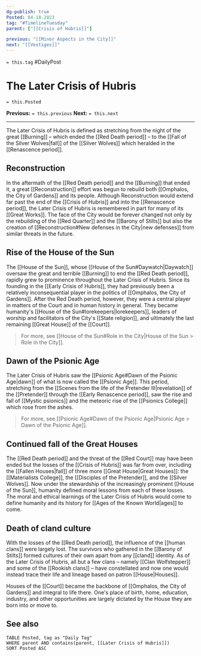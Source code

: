```yaml
---
dg-publish: true
Posted: 04.18.2023
tag: "#TimelineTuesday"
parent: ["[[Crisis of Hubris]]"]

previous: "[[Minor Aspects in the City]]"
next: "[[Vestiges]]"
---
```

`= this.tag` #DailyPost 
# The Later Crisis of Hubris
`= this.Posted`

**Previous:** `= this.previous`
**Next:** `= this.next`

---

The Later Crisis of Hubris is defined as stretching from the night of the great [[Burning]] – which ended the [[Red Death period]] – to the [[Fall of the Silver Wolves|fall]] of the [[Silver Wolves]] which heralded in the [[Renascence period]]. 

## Reconstruction

In the aftermath of the [[Red Death period]] and the [[Burning]] that ended it, a great [[Reconstruction]] effort was begun to rebuild both [[Omphalos, the City of Gardens]] and its people. Although Reconstruction would extend far past the end of the [[Crisis of Hubris]] and into the [[Renascence period]], the Later Crisis of Hubris is remembered in part for many of its [[Great Works]]. The face of the City would be forever changed not only by the rebuilding of the [[Red Quarter]] and the [[Barony of Stilts]] but also the creation of [[Reconstruction#New defenses in the City|new defenses]] from similar threats in the future.

## Rise of the House of the Sun

The [[House of the Sun]], whose [[House of the Sun#Daywatch|Daywatch]] oversaw the great and terrible [[Burning]] to end the [[Red Death period]], rapidly grew to prominence throughout the Later Crisis of Hubris. Since its founding in the [[Early Crisis of Hubris]], they had previously been a relatively inconsequential player in the politics of [[Omphalos, the City of Gardens]]. After the Red Death period, however, they were a central player in matters of the Court and in human history in general. They became humanity's [[House of the Sun#lorekeepers|lorekeepers]], leaders of worship and facilitators of the City's [[State religion]], and ultimately the last remaining [[Great House]] of the [[Court]].

> For more, see [[House of the Sun#Role in the City|House of the Sun > Role in the City]].

## Dawn of the Psionic Age

The Later Crisis of Hubris saw the [[Psionic Age#Dawn of the Psionic Age|dawn]] of what is now called the [[Psionic Age]]. This period, stretching from the [[Scenes from the life of the Pretender III|revelation]] of the [[Pretender]] through the [[Early Renascence period]], saw the rise and fall of [[Mystic psionics]] and the meteoric rise of the [[Psionics College]] which rose from the ashes.

> For more, see [[Psionic Age#Dawn of the Psionic Age|Psionic Age > Dawn of the Psionic Age]].

## Continued fall of the Great Houses

The [[Red Death period]] and the threat of the [[Red Court]] may have been ended but the losses of the [[Crisis of Hubris]] was far from over, including the [[Fallen Houses|fall]] of three more [[Great House|Great Houses]]: the [[Materialists College]], the [[Disciples of the Pretender]], and the [[Silver Wolves]]. Now under the stewardship of the increasingly prominent [[House of the Sun]], humanity defined moral lessons from each of these losses. The moral and ethical learnings of the Later Crisis of Hubris would come to define humanity and its history for [[Ages of the Known World|ages]] to come.

## Death of cland culture

With the losses of the [[Red Death period]], the influence of the [[human clans]] were largely lost. The survivors who gathered in the [[Barony of Stilts]] formed cultures of their own apart from any [[cland]] identity. As of the Later Crisis of Hubris, all but a few clans – namely [[Clan Wolfstepper]] and some of the [[Rookish clans]] – have constellated and now one would instead trace their life and lineage based on patron [[House|Houses]].

Houses of the [[Court]] became the backbone of [[Omphalos, the City of Gardens]] and integral to life there. One's place of birth, home, education, industry, and other opportunities are largely dictated by the House they are born into or move to.

## See also
```dataview
TABLE Posted, tag as "Daily Tag"
WHERE parent AND contains(parent, [[Later Crisis of Hubris]])
SORT Posted ASC
```
